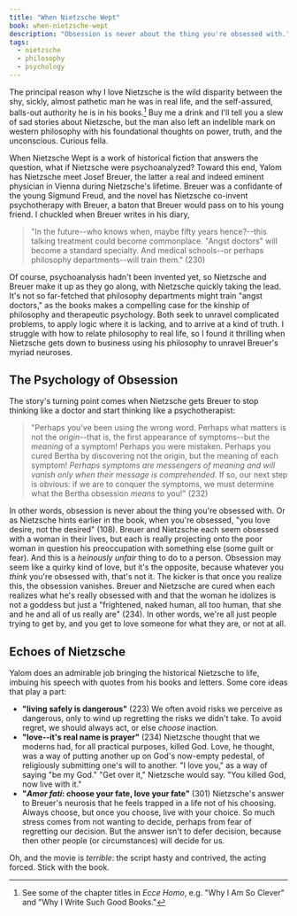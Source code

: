 ```yaml
---
title: "When Nietzsche Wept"
book: when-nietzsche-wept
description: "Obsession is never about the thing you're obsessed with."
tags:
  - nietzsche
  - philosophy
  - psychology
---
```


The principal reason why I love Nietzsche is the wild disparity between the shy, sickly, almost pathetic man he was in real life, and the self-assured, balls-out authority he is in his books.[^1] Buy me a drink and I'll tell you a slew of sad stories about Nietzsche, but the man also left an indelible mark on western philosophy with his foundational thoughts on power, truth, and the unconscious. Curious fella.

When Nietzsche Wept is a work of historical fiction that answers the question, what if Nietzsche were psychoanalyzed? Toward this end, Yalom has Nietzsche meet Josef Breuer, the latter a real and indeed eminent physician in Vienna during Nietzsche's lifetime. Breuer was a confidante of the young Sigmund Freud, and the novel has Nietzsche co-invent psychotherapy with Breuer, a baton that Breuer would pass on to his young friend. I chuckled when Breuer writes in his diary,

> "In the future--who knows when, maybe fifty years hence?--this talking treatment could become commonplace. "Angst doctors" will become a standard specialty. And medical schools--or perhaps philosophy departments--will train them." (230)

Of course, psychoanalysis hadn't been invented yet, so Nietzsche and Breuer make it up as they go along, with Nietzsche quickly taking the lead. It's not so far-fetched that philosophy departments might train "angst doctors," as the books makes a compelling case for the kinship of philosophy and therapeutic psychology. Both seek to unravel complicated problems, to apply logic where it is lacking, and to arrive at a kind of truth. I struggle with how to relate philosophy to real life, so I found it thrilling when Nietzsche gets down to business using his philosophy to unravel Breuer's myriad neuroses.

## The Psychology of Obsession

The story's turning point comes when Nietzsche gets Breuer to stop thinking like a doctor and start thinking like a psychotherapist:

> "Perhaps you've been using the wrong word. Perhaps what matters is not the *origin*--that is, the first appearance of symptoms--but the *meaning* of a symptom! Perhaps you were mistaken. Perhaps you cured Bertha by discovering not the origin, but the meaning of each symptom! *Perhaps symptoms are messengers of meaning and will vanish only when their message is comprehended.* If so, our next step is obvious: if we are to conquer the symptoms, we must determine what the Bertha obsession *means* to you!" (232)

In other words, obsession is never about the thing you're obsessed with. Or as Nietzsche hints earlier in the book, when you're obsessed, "you love desire, not the desired" (108). Breuer and Nietzsche each seem obsessed with a woman in their lives, but each is really projecting onto the poor woman in question his preoccupation with something else (some guilt or fear). And this is a *heinously unfair* thing to do to a person. Obsession may seem like a quirky kind of love, but it's the opposite, because whatever you *think* you're obsessed with, that's not it. The kicker is that once you realize this, the obsession vanishes. Breuer and Nietzsche are cured when each realizes what he's really obsessed with and that the woman he idolizes is not a goddess but just a "frightened, naked human, all too human, that she and he and all of us really are" (234). In other words, we're all just people trying to get by, and you get to love someone for what they are, or not at all.

## Echoes of Nietzsche

Yalom does an admirable job bringing the historical Nietzsche to life, imbuing his speech with quotes from his books and letters. Some core ideas that play a part:

* **"living safely is dangerous"** (223) We often avoid risks we perceive as dangerous, only to wind up regretting the risks we didn't take. To avoid regret, we should always act, or else *choose* inaction. 
* **"love--it's real name is prayer"** (234) Nietzsche thought that we moderns had, for all practical purposes, killed God. Love, he thought, was a way of putting another up on God's now-empty pedestal, of religiously submitting one's will to another. "I love you," as a way of saying "be my God." "Get over it," Nietzsche would say. "You killed God, now live with it."
* **"<i lang="la">Amor fati</i>: choose your fate, love your fate"** (301) Nietzsche's answer to Breuer's neurosis that he feels trapped in a life not of his choosing. Always choose, but once you choose, live with your choice. So much stress comes from not wanting to decide, perhaps from fear of regretting our decision. But the answer isn't to defer decision, because then other people (or circumstances) will decide for us.

Oh, and the movie is *terrible*: the script hasty and contrived, the acting forced. Stick with the book.

[^1]: See some of the chapter titles in <cite>Ecce Homo</cite>, e.g. "Why I Am So Clever" and "Why I Write Such Good Books."